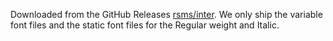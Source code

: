 ﻿Downloaded from the GitHub Releases [rsms/inter](https://github.com/rsms/inter/releases).
We only ship the variable font files and the static font files for the Regular weight and Italic.
